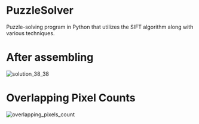 # PuzzleSolver
Puzzle-solving program in Python that utilizes the SIFT algorithm along with various techniques.

# After assembling
![solution_38_38](https://github.com/deana4/puzzleSolver/assets/59419084/2f4f4d4f-d929-407d-a1fe-36150937923f)
# Overlapping Pixel Counts
![overlapping_pixels_count](https://github.com/deana4/puzzleSolver/assets/59419084/589ac994-299b-4667-a02a-95a66aeecc4c)
